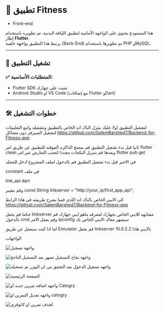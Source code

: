 # 📱 تطبيق Fitness 
- Front-end

هذا المستودع يحتوي على الواجهة الأمامية لتطبيق اللياقة البدنية، تم تطويره باستخدام إطار **Flutter**.  
يرتبط هذا التطبيق بواجهة خلفية (Back-End) تم تطويرها باستخدام PHP وMySQL.

---

## 🚀 تشغيل التطبيق

### ✅ المتطلبات الأساسية:

- Flutter SDK مثبت على جهازك  
- Android Studio أو VS Code (مع إضافات Flutter وDart)

---

## 🛠️ خطوات التشغيل


لتشغيل التطبيق اولا عليك بتنزل الباك اند الخاص بالتطبيق وتشغيله واتبع التعليمات لتشغيل السيرفر دون مشاكل https://github.com/SalemBarshed7/Backend-for-Fitness-app


ثانيا قبل بدء تشغيل التطبيق قم بمسح الذاكره الموقته للتطبيق عن طريق امر flutter clean وبعدها قم بتنزيل البكجات مجددا لتجنب التعارض عبر امر flutter pub get  


في الاخير قبل بدء تشغيل التطبيق قم بالدخول لملف المشروع ادخل للمجلد 


constant في ملف

link_api.dart 

وقم بتغيير const String linkserver = "http://your_ip/first_app_api"; 



الى الايبي الخاص بالباك اند اللذي قمنا بشرح طريقته في هاذا الرابط https://github.com/SalemBarshed7/Backend-for-Fitness-app 


ختاما قم بجعل linkserver مشابهه للايبي الخاص بجهازك لمعرفه ماهو ايبي جهازك قم بالدخول cmd وقم بعمل الامر ipconfig سيضهر معاك الايبي الخاص بك 



اما اذا كنت ستعمل عن طريق Eimulator قم بجعل linkserver بالايبي هاذا 10.0.2.2




الواجهات


![واجهة تسجيل](image/step_program/signinpage.jpg)



![واجهة نجاح التسجيل تضهر بعد التسجيل الناجح](image/step_program/Sucss.jpg)



![واجهه تسجيل الدخول بعد التحقق من ان اليوزر تم تسجيله](image/step_program/loginpage.jpg)



![الصفحة الرئيسية](image/step_program/home.jpg)



![واجهه اضافه تمرين جديد او Catogry](image/step_program/addcatogry.jpg)



![واجهه تعديل التمرين او catogry ](image/step_program/home.jpg)



![ لحذف تمرين او كاتوقري ](image/step_program/del.jpg)